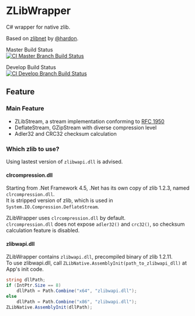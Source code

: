 # ZLibWrapper
C# wrapper for native zlib.

Based on [zlibnet](https://zlibnet.codeplex.com) by [@hardon](https://www.codeplex.com/site/users/view/hardon).

Master Build Status  
[![CI Master Branch Build Status](https://ci.appveyor.com/api/projects/status/9t1fg4vyavqowb3p/branch/master?svg=true)](https://ci.appveyor.com/project/ied206/zlibwrapper/branch/master)

Develop Build Status  
[![CI Develop Branch Build Status](https://ci.appveyor.com/api/projects/status/9t1fg4vyavqowb3p/branch/develop?svg=true)](https://ci.appveyor.com/project/ied206/zlibwrapper/branch/develop)

## Feature
### Main Feature
- ZLibStream, a stream implementation conforming to [RFC 1950](https://www.ietf.org/rfc/rfc1950.txt)
- DeflateStream, GZipStream with diverse compression level
- Adler32 and CRC32 checksum calculation

### Which zlib to use?
Using lastest version of `zlibwapi.dll` is advised.

#### clrcompression.dll
Starting from .Net Framework 4.5, .Net has its own copy of zlib 1.2.3, named `clrcompression.dll`.  
It is stripped version of zlib, which is used in `System.IO.Compression.DeflateStream`.  

ZLibWrapper uses `clrcompression.dll` by default.   
`clrcompression.dll` does not expose `adler32()` and `crc32()`, so checksum calculation feature is disabled.

#### zlibwapi.dll
ZLibWrapper contains `zlibwapi.dll`, precompiled binary of zlib 1.2.11.  
To use zlibwapi.dll, call `ZLibNative.AssemblyInit(path_to_zlibwapi_dll)` at App's init code.

```cs
string dllPath;
if (IntPtr.Size == 8)
    dllPath = Path.Combine("x64", "zlibwapi.dll");
else
    dllPath = Path.Combine("x86", "zlibwapi.dll");
ZLibNative.AssemblyInit(dllPath);
```
